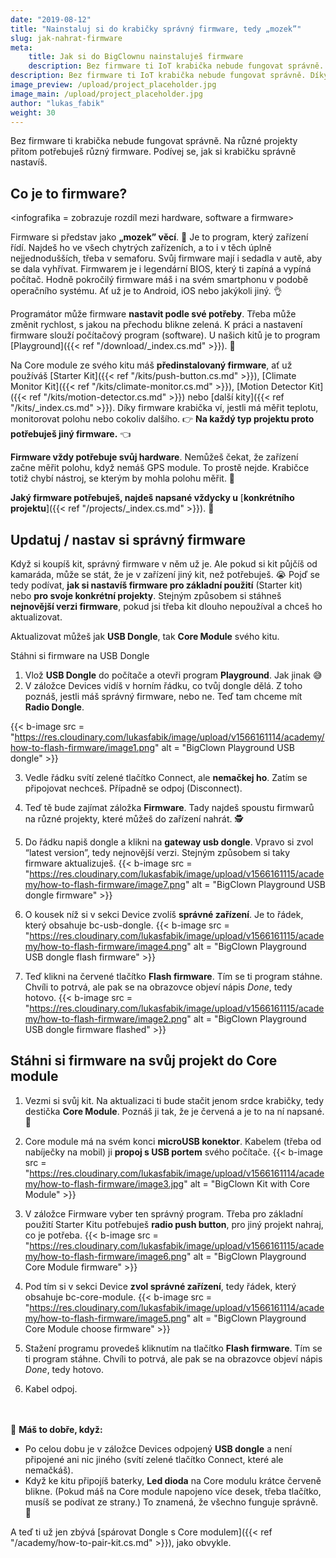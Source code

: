 ```yaml
---
date: "2019-08-12"
title: "Nainstaluj si do krabičky správný firmware, tedy „mozek”"
slug: jak-nahrat-firmware
meta:
    title: Jak si do BigClownu nainstaluješ firmware
    description: Bez firmware ti IoT krabička nebude fungovat správně. Díky tomuhle článku pochopíš, na co firmware slouží a správně si ho nastavíš.
description: Bez firmware ti IoT krabička nebude fungovat správně. Díky tomuhle článku pochopíš, na co firmware slouží a správně si ho nastavíš.
image_preview: /upload/project_placeholder.jpg
image_main: /upload/project_placeholder.jpg
author: "lukas_fabik"
weight: 30
---
```


Bez firmware ti krabička nebude fungovat správně. Na různé projekty přitom potřebuješ různý firmware. Podívej se, jak si krabičku správně nastavíš.

## Co je to firmware?
<infografika = zobrazuje rozdíl mezi hardware, software a firmware>

Firmware si představ jako **„mozek” věcí**. 🤖 Je to program, který zařízení řídí. Najdeš ho ve všech chytrých zařízeních, a to i v těch úplně nejjednodušších, třeba v semaforu. Svůj firmware mají i sedadla v autě, aby se dala vyhřívat. Firmwarem je i legendární BIOS, který ti zapíná a vypíná počítač. Hodně pokročilý firmware máš i na svém smartphonu v podobě operačního systému. Ať už je to Android, iOS nebo jakýkoli jiný. 👌

Programátor může firmware **nastavit podle své potřeby**. Třeba může změnit rychlost, s jakou na přechodu blikne zelená. K práci a nastavení firmware slouží počítačový program (software). U našich kitů je to program [Playground]({{< ref "/download/_index.cs.md" >}}). 🤡

Na Core module ze svého kitu máš **předinstalovaný firmware**, ať už používáš [Starter Kit]({{< ref "/kits/push-button.cs.md" >}}), [Climate Monitor Kit]({{< ref "/kits/climate-monitor.cs.md" >}}), [Motion Detector Kit]({{< ref "/kits/motion-detector.cs.md" >}}) nebo [další kity]({{< ref "/kits/_index.cs.md" >}}). Díky firmware krabička ví, jestli má měřit teplotu, monitorovat polohu nebo cokoliv dalšího.
👉 **Na každý typ projektu proto potřebuješ jiný firmware.** 👈

**Firmware vždy potřebuje svůj hardware**. Nemůžeš čekat, že zařízení začne měřit polohu, když nemáš GPS module. To prostě nejde. Krabičce totiž chybí nástroj, se kterým by mohla polohu měřit. 🤷

**Jaký firmware potřebuješ, najdeš napsané vždycky u** [**konkrétního projektu**]({{< ref "/projects/_index.cs.md" >}}). 🤙


## Updatuj / nastav si správný firmware

Když si koupíš kit, správný firmware v něm už je. Ale pokud si kit půjčíš od kamaráda, může se stát, že je v zařízení jiný kit, než potřebuješ. 😭 Pojď se tedy podívat, **jak si nastavíš firmware pro základní použití** (Starter kit) nebo **pro svoje konkrétní projekty**. Stejným způsobem si stáhneš **nejnovější verzi firmware**, pokud jsi třeba kit dlouho nepoužíval a chceš ho aktualizovat.

Aktualizovat můžeš jak **USB Dongle**, tak **Core Module** svého kitu.

Stáhni si firmware na USB Dongle
1. Vlož **USB Dongle** do počítače a otevři program **Playground**. Jak jinak 😅
2. V záložce Devices vidíš v horním řádku, co tvůj dongle dělá. Z toho poznáš, jestli máš správný firmware, nebo ne. Teď tam chceme mít **Radio Dongle**.

{{< b-image src = "https://res.cloudinary.com/lukasfabik/image/upload/v1566161114/academy/how-to-flash-firmware/image1.png" alt = "BigClown Playground USB dongle" >}}

3. Vedle řádku svítí zelené tlačítko Connect, ale **nemačkej ho**. Zatím se připojovat nechceš. Případně se odpoj (Disconnect).
4. Teď tě bude zajímat záložka **Firmware**. Tady najdeš spoustu firmwarů na různé projekty, které můžeš do zařízení nahrát. 🕵️
5. Do řádku napiš dongle a klikni na **gateway usb dongle**. Vpravo si zvol “latest version”, tedy nejnovější verzi. Stejným způsobem si taky firmware aktualizuješ.
{{< b-image src = "https://res.cloudinary.com/lukasfabik/image/upload/v1566161115/academy/how-to-flash-firmware/image7.png" alt = "BigClown Playground USB dongle firmware" >}}

6. O kousek níž si v sekci Device zvolíš **správné zařízení**. Je to řádek, který obsahuje bc-usb-dongle.
{{< b-image src = "https://res.cloudinary.com/lukasfabik/image/upload/v1566161115/academy/how-to-flash-firmware/image4.png" alt = "BigClown Playground USB dongle flash firmware" >}}

7. Teď klikni na červené tlačítko **Flash firmware**. Tím se ti program stáhne. Chvíli to potrvá, ale pak se na obrazovce objeví nápis *Done*, tedy hotovo.
{{< b-image src = "https://res.cloudinary.com/lukasfabik/image/upload/v1566161115/academy/how-to-flash-firmware/image2.png" alt = "BigClown Playground USB dongle firmware flashed" >}}


## Stáhni si firmware na svůj projekt do Core module
1. Vezmi si svůj kit. Na aktualizaci ti bude stačit jenom srdce krabičky, tedy destička **Core Module**. Poznáš ji tak, že je červená a je to na ní napsané. 🙂
2. Core module má na svém konci **microUSB konektor**. Kabelem (třeba od nabíječky na mobil) ji **propoj s USB portem** svého počítače.
{{< b-image src = "https://res.cloudinary.com/lukasfabik/image/upload/v1566161114/academy/how-to-flash-firmware/image3.jpg" alt = "BigClown Kit with Core Module" >}}

3. V záložce Firmware vyber ten správný program. Třeba pro základní použití Starter Kitu potřebuješ **radio push button**, pro jiný projekt nahraj, co je potřeba.
{{< b-image src = "https://res.cloudinary.com/lukasfabik/image/upload/v1566161115/academy/how-to-flash-firmware/image6.png" alt = "BigClown Playground Core Module firmware" >}}

4. Pod tím si v sekci Device **zvol správné zařízení**, tedy řádek, který obsahuje bc-core-module.
{{< b-image src = "https://res.cloudinary.com/lukasfabik/image/upload/v1566161114/academy/how-to-flash-firmware/image5.png" alt = "BigClown Playground Core Module choose firmware" >}}

5. Stažení programu provedeš kliknutím na tlačítko **Flash firmware**. Tím se ti program stáhne. Chvíli to potrvá, ale pak se na obrazovce objeví nápis *Done*, tedy hotovo.
6. Kabel odpoj.

<br/><br/>
🙌 **Máš to dobře, když:**

* Po celou dobu je v záložce Devices odpojený **USB dongle** a není připojené ani nic jiného (svítí zelené tlačítko Connect, které ale nemačkáš).
* Když ke kitu připojíš baterky, **Led dioda** na Core modulu krátce červeně blikne. (Pokud máš na Core module napojeno více desek, třeba tlačítko, musíš se podívat ze strany.) To znamená, že všechno funguje správně. ️🎉

A teď ti už jen zbývá [spárovat Dongle s Core modulem]({{< ref "/academy/how-to-pair-kit.cs.md" >}}), jako obvykle.

